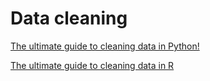 # Data cleaning

[The ultimate guide to cleaning data in Python!](http://lineardata.net/the-ultimate-guide-to-cleaning-data-in-python/)


[The ultimate guide to cleaning data in R](http://lineardata.net/the-ultimate-guide-to-cleaning-data-in-r/)

